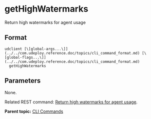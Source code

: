 # getHighWatermarks

Return high watermarks for agent usage

## Format

```
udclient [\[global-args...\]](../../com.udeploy.reference.doc/topics/cli_command_format.md) [\[global-flags...\]](../../com.udeploy.reference.doc/topics/cli_command_format.md)
  getHighWatermarks
```

## Parameters

None.

Related REST command: [Return high watermarks for agent usage](rest_cli_agentcli_usage_get.md).

**Parent topic:** [CLI Commands](../../com.udeploy.reference.doc/topics/cli_commands.md)

